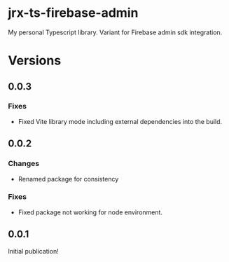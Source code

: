 # jrx-ts-firebase-admin

My personal Typescript library.
Variant for Firebase admin sdk integration.

# Versions
## 0.0.3
### Fixes
- Fixed Vite library mode including external dependencies into the build.

## 0.0.2
### Changes
- Renamed package for consistency
### Fixes
- Fixed package not working for node environment.

## 0.0.1
Initial publication!